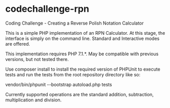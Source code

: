 # codechallenge-rpn
Coding Challenge - Creating a Reverse Polish Notation Calculator

This is a simple PHP implementation of an RPN Calculator. At this stage, the interface is simply on the command line. 
Standard and Interactive modes are offered.
 
This implementation requires PHP 7.1.*. May be compatible with previous versions, but not tested there.

Use composer install to install the required version of PHPUnit to execute tests and run the tests from the root
repository directory like so:

vendor/bin/phpunit --bootstrap autoload.php tests

Currently supported operations are the standard addition, subtraction, multiplication and division.